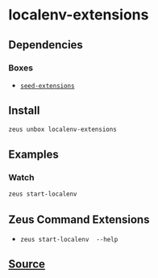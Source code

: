 
localenv-extensions
====================






## Dependencies
### Boxes
* [`seed-extensions`](seed-extensions.md)




## Install
```bash
zeus unbox localenv-extensions
```
## Examples
### Watch 
```bash
zeus start-localenv
```

## Zeus Command Extensions
* ```zeus start-localenv  --help```







## [Source](https://github.com/liquidapps-io/zeus-sdk/tree/master/boxes/groups/core/localenv-extensions)